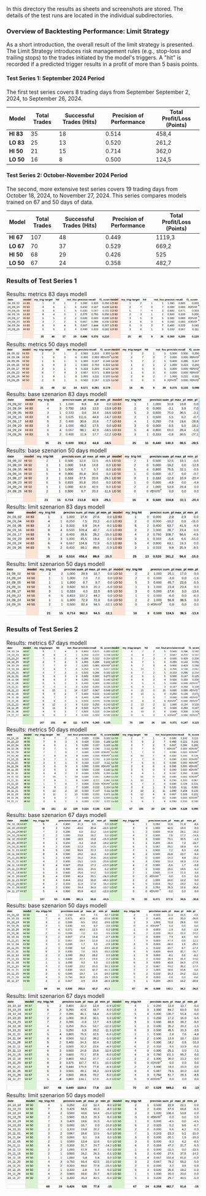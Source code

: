 In this directory the results as sheets and screenshots are stored.
The details of the test runs are located in the individual subdirectories.

### **Overview of Backtesting Performance: Limit Strategy**
As a short introduction, the overall result of the limit strategy is presented.
The Limit Strategy introduces risk management rules (e.g., stop-loss and trailing stops) to the trades initiated by the model's triggers. A "hit" is recorded if a predicted trigger results in a profit of more than 5 basis points.

#### **Test Series 1: September 2024 Period**

The first test series covers 8 trading days from September September 2, 2024, to September 26, 2024.

| Model | Total Trades | Successful Trades (Hits) | Precision of Performance | Total Profit/Loss (Points) |
| ----- | ----- | ----- | ----- | ----- |
| **HI 83** | 35 | 18 | 0.514 | 458,4 |
| **LO 83** | 25 | 13 | 0.520 | 261,2 |
| **HI 50** | 21 | 15 | 0.714 | 362,0 |
| **LO 50** | 16 | 8 | 0.500 | 124,5 |

#### **Test Series 2: October-November 2024 Period**

The second, more extensive test series covers 19 trading days from October 18, 2024, to November 27, 2024. This series compares models trained on 67 and 50 days of data.

| Model | Total Trades | Successful Trades (Hits) | Precision of Performance | Total Profit/Loss (Points) |
| ----- | ----- | ----- | ----- | ----- |
| **HI 67** | 107 | 48 | 0.449 | 1119,3 |
| **LO 67** | 70 | 37 | 0.529 | 669,2 |
| **HI 50** | 68 | 29 | 0.426 | 525 |
| **LO 50** | 67 | 24 | 0.358 | 482,7 |

### **Results of Test Series 1**

Results: metrics 83 days modell\
![Results: metrics 83 days modell](jpgs/a_metric_83.jpg)
Results: metrics 50 days modell\
![Results: metrics 50 days modell](jpgs/a_metric_50.jpg)
Results: base szenarion 83 days modell\
![Results: base szenarion 83 days modell](jpgs/a_basis_83.jpg)
Results: base szenarion 50 days modell\
![Results: base szenarion 50 days modell](jpgs/a_basis_50.jpg)
Results: limit szenarion 83 days modell\
![Results: limit szenarion 83 days modell](jpgs/a_limit_83.jpg)
Results: limit szenarion 50 days modell\
![Results: limit szenarion 50 days modell](jpgs/a_limit_50.jpg)

### **Results of Test Series 2**

Results: metrics 67 days modell\
![Results: metrics 67 days modell](jpgs/b_metric_67.jpg)
Results: metrics 50 days modell\
![Results: metrics 50 days modell](jpgs/b_metric_50.jpg)
Results: base szenarion 67 days modell\
![Results: base szenarion 67 days modell](jpgs/b_basis_67.jpg)
Results: base szenarion 50 days modell\
![Results: base szenarion 50 days modell](jpgs/b_basis_50.jpg)
Results: limit szenarion 67 days modell\
![Results: limit szenarion 67 days modell](jpgs/b_limit_67.jpg)
Results: limit szenarion 50 days modell\
![Results: limit szenarion 50 days modell](jpgs/b_limit_50.jpg)


